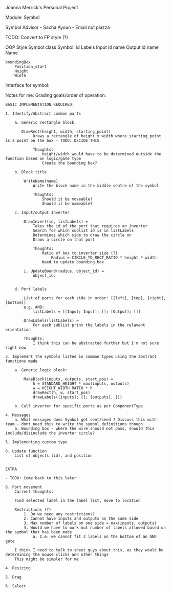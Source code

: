 Joanna Merrick's Personal Project

Module: Symbol

Symbol Advisor  - Sacha Ayoun - Email not piazza

TODO: Convert to FP style (?)

OOP Style Symbol class 
Symbol:
    id
    Labels
        Input
            id
            name
        Output
            id
            name
        Name

    boundingBox
        Position_start
        Height
        Width



Interface for symbol:



Notes for me:
Grading goals/order of operation:
    
    BASIC IMPLEMENTATION REQUIRED:

    1. Identify/Abstract common parts

        a. Generic rectangle block

           DrawRect(height, width, starting_point)
                Draws a rectangle of height x width where starting_point is a point on the box - TODO: DECIDE THIS

                Thoughts:
                    Height/width would have to be determined outside the function based on logic/gate type
                    Create the bounding box?

        b. Block title

            WriteName(name)
                Write the block name in the middle centre of the symbol

                Thoughts:
                    Should it be moveable?
                    Should it be nameable?
                    
        c. Input/output Inverter

            DrawInvert(id, listLabels) =
                Takes the id of the port that requires an inverter 
                Search for which sublist id is in listLabels
                Determines which side to draw the circle on
                Draws a circle on that port

                Thoughts:
                    Ratio of box to inverter size (?)
                        Radius = CIRCLE_TO_RECT_RATIO * height * width
                    Need to update bounding box

            i. UpdateBound(radius, object_id) = 
                object_id.
                

        d. Port labels
            
            List of ports for each side in order: [[left], [top], [right], [bottom]]
            e.g. AND:
                listLabels = [[Input; Input]; []; [Output]; []]
            
            DrawLabels(listLabels) = 
                For each sublist print the labels in the relavent orientation

            Thoughts:
                I think this can be abstracted further but I'm not sure right now
    
    3. Implement the symbols listed in common types using the abstract functions made

        a. Generic logic block:

            MakeBlock(inputs, outputs, start_pos) =
                h = STANDARD_HEIGHT * max(inputs, outputs)
                w = HEIGHT_WIDTH_RATIO * h
                drawRect(h, w, start_pos)
                drawLabels([inputs]; []; [outputs]; [])

        b. Call inverter for specific ports as per ComponentType

    4. Messages
        a. What messages does Symbol get sent/send ? Discuss this with team - dont need this to write the symbol definitions though
        b. Bounding box - where the wire should not pass, should this include/disinclude the inverter circle?

    5. Implementing custom type

    6. Update function
        List of objects (id), and position


    EXTRA

    - TODO: Come back to this later
    
    6. Port movement 
        Current thoughts:

        Find selected label in the label list, move to location

        Restrictions (?)
            1. Do we need any restrictions?
            2. Cannot have inputs and outputs on the same side
            3. Max number of labels on one side = max(inputs, outputs)
            4. Would we have to work out number of labels allowed based on the symbol that has been made
                a. I.e. we cannot fit 3 labels on the bottom of an AND gate

        I think I need to talk to sheet guys about this, as they would be determining the mouse clicks and other things
        This might be simpler for me

    4. Resizing

    5. Drag

    6. Select
